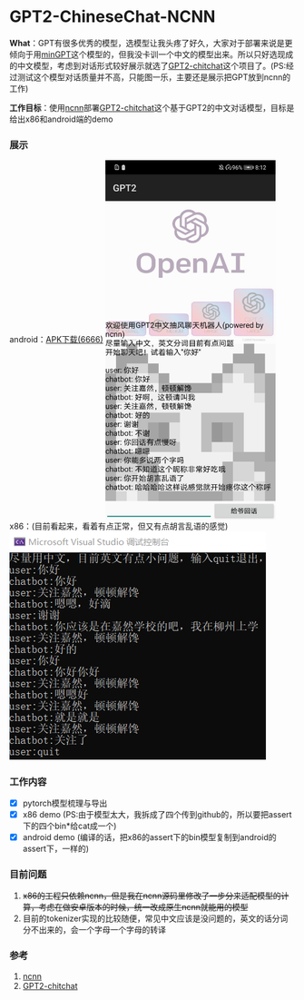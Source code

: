 # GPT2-ChineseChat-NCNN

**What**：GPT有很多优秀的模型，选模型让我头疼了好久，大家对于部署来说是更倾向于用[minGPT](https://github.com/karpathy/minGPT)这个模型的，但我没卡训一个中文的模型出来。所以只好选现成的中文模型，考虑到对话形式较好展示就选了[GPT2-chitchat](https://github.com/yangjianxin1/GPT2-chitchat)这个项目了。(PS:经过测试这个模型对话质量并不高，只能图一乐，主要还是展示把GPT放到ncnn的工作)

**工作目标**：使用[ncnn](https://github.com/Tencent/ncnn)部署[GPT2-chitchat](https://github.com/yangjianxin1/GPT2-chitchat)这个基于GPT2的中文对话模型，目标是给出x86和android端的demo

### 展示
android：[APK下载(6666)](https://pan.baidu.com/s/1zN1fDREJd-MR2B8BpzO55Q)
<img src="./resources/android.jpg" width = "300" alt="图片名称" align=center />
x86：(目前看起来，看着有点正常，但又有点胡言乱语的感觉)
![image](./resources/x86.png)

### 工作内容
- [x] pytorch模型梳理与导出
- [x] x86 demo (PS:由于模型太大，我拆成了四个传到github的，所以要把assert下的四个bin*给cat成一个)
- [x] android demo (编译的话，把x86的assert下的bin模型复制到android的assert下，一样的)

### 目前问题
1. ~~x86的工程只依赖ncnn，但是我在ncnn源码里修改了一步分来适配模型的计算，考虑在做安卓版本的时候，统一改成原生ncnn就能用的模型~~
2. 目前的tokenizer实现的比较随便，常见中文应该是没问题的，英文的话分词分不出来的，会一个字母一个字母的转译

### 参考
1. [ncnn](https://github.com/Tencent/ncnn)
2. [GPT2-chitchat](https://github.com/yangjianxin1/GPT2-chitchat)
